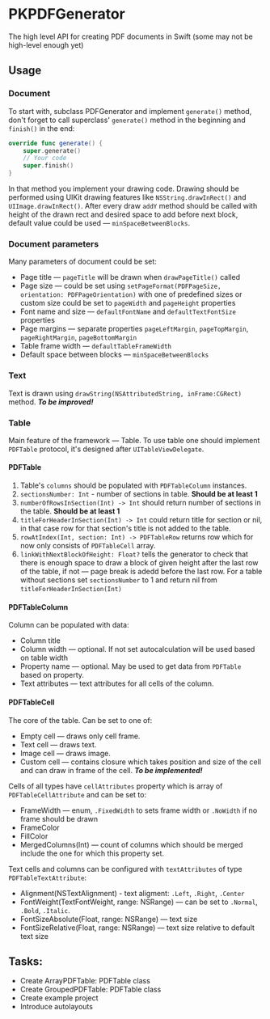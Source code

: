 # PKPDFGenerator
The high level API for creating PDF documents in Swift (some may not be high-level enough yet)

## Usage
### Document
To start with, subclass PDFGenerator and implement `generate()` method, don't forget to call superclass' `generate()` method in the beginning and `finish()` in the end:
```swift
override func generate() {
    super.generate()
    // Your code
    super.finish()
}
```
In that method you implement your drawing code. Drawing should be performed using UIKit drawing features like `NSString.drawInRect()` and `UIImage.drawInRect()`. 
After every draw `addY` method should be called with height of the drawn rect and desired space to add before next block, default value could be used — `minSpaceBetweenBlocks`.

### Document parameters
Many parameters of document could be set:
* Page title — `pageTitle` will be drawn when `drawPageTitle()` called
* Page size — could be set using `setPageFormat(PDFPageSize, orientation: PDFPageOrientation)` with one of predefined sizes or custom size could be set to `pageWidth` and `pageHeight` properties
* Font name and size — `defaultFontName` and `defaultTextFontSize` properties
* Page margins — separate properties `pageLeftMargin`, `pageTopMargin`, `pageRightMargin`, `pageBottomMargin`
* Table frame width — `defaultTableFrameWidth`
* Default space between blocks — `minSpaceBetweenBlocks`

### Text
Text is drawn using `drawString(NSAttributedString, inFrame:CGRect)` method. *__To be improved!__*

### Table
Main feature of the framework — Table.
To use table one should implement `PDFTable` protocol, it's designed after `UITableViewDelegate`.

#### PDFTable
1. Table's `columns` should be populated with `PDFTableColumn` instances. 
2. `sectionsNumber: Int` - number of sections in table. **Should be at least 1**
2. `numberOfRowsInSection(Int) -> Int` should return number of sections in the table. **Should be at least 1**
3. `titleForHeaderInSection(Int) -> Int` could return title for section or nil, in that case row for that section's title is not added to the table.
4. `rowAtIndex(Int, section: Int) -> PDFTableRow` returns row which for now only consists of `PDFTableCell` array. 
5. `linkWithNextBlockOfHeight: Float?` tells the generator to check that there is enough space to draw a block of given height after the last row of the table, if not — page break is adedd before the last row.
For a table without sections set `sectionsNumber` to 1 and return nil from `titleForHeaderInSection(Int)`

#### PDFTableColumn
Column can be populated with data:
* Column title
* Column width — optional. If not set autocalculation will be used based on table width
* Property name — optional. May be used to get data from `PDFTable` based on property.
* Text attributes — text attributes for all cells of the column. 

#### PDFTableCell
The core of the table.
Can be set to one of:
* Empty cell — draws only cell frame.
* Text cell — draws text.
* Image cell — draws image.
* Custom cell — contains closure which takes position and size of the cell and can draw in frame of the cell. *__To be implemented!__*

Cells of all types have `cellAttributes` property which is array of `PDFTableCellAttribute` and can be set to:
* FrameWidth — enum, `.FixedWidth` to sets frame width or `.NoWidth` if no frame should be drawn
* FrameColor
* FillColor
* MergedColumns(Int) — count of columns which should be merged include the one for which this property set. 

Text cells and columns can be configured with `textAttributes` of type `PDFTableTextAttribute`:
* Alignment(NSTextAlignment) - text aligment: `.Left`, `.Right`, `.Center`
* FontWeight(TextFontWeight, range: NSRange) — can be set to `.Normal`, `.Bold`, `.Italic`.
* FontSizeAbsolute(Float, range: NSRange) — text size
* FontSizeRelative(Float, range: NSRange) — text size relative to default text size

## Tasks:
* Create ArrayPDFTable: PDFTable class
* Create GroupedPDFTable: PDFTable class
* Create example project
* Introduce autolayouts
